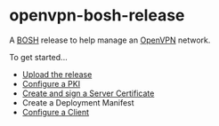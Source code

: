 # openvpn-bosh-release

A [BOSH](https://bosh.io/) release to help manage an [OpenVPN](http://openvpn.net/) network.

To get started...

 * [Upload the release](release/README.md)
 * [Configure a PKI](ops/using-a-local-pki.md)
 * [Create and sign a Server Certificate](ops/using-a-local-pki.md#creating-a-new-key)
 * Create a Deployment Manifest
 * [Configure a Client](ops/client-profiles.md)
